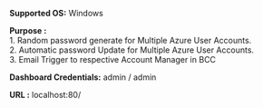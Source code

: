 **Supported OS:** Windows

**Purpose :** <br>
	1. Random password generate for Multiple Azure User Accounts.<br>
	2. Automatic password Update for Multiple Azure User Accounts.<br>
	3. Email Trigger to respective Account Manager in BCC

**Dashboard Credentials:** admin / admin

**URL :** localhost:80/<FolderName>
